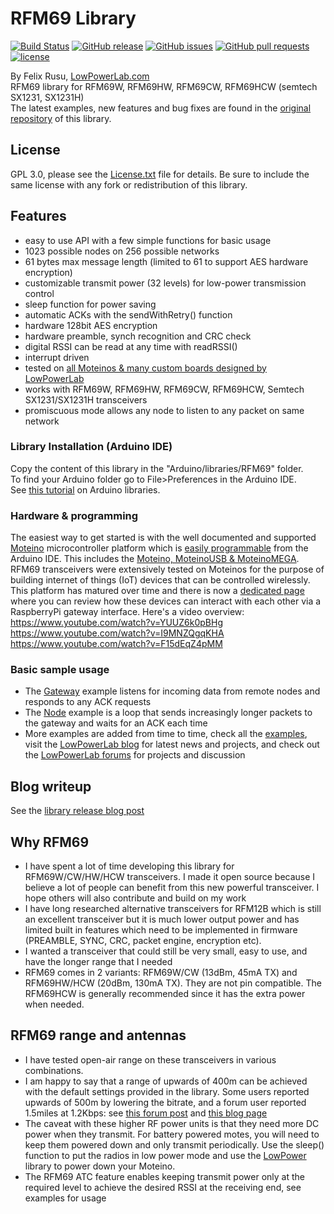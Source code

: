 # RFM69 Library
[![Build Status](https://app.travis-ci.com/LowPowerLab/RFM69.svg)](https://app.travis-ci.com/LowPowerLab/RFM69)
[![GitHub release](https://img.shields.io/github/release/LowPowerLab/RFM69.svg)](https://github.com/LowPowerLab/RFM69)
[![GitHub issues](https://img.shields.io/github/issues/LowPowerLab/RFM69.svg)](https://github.com/LowPowerLab/RFM69/issues)
[![GitHub pull requests](https://img.shields.io/github/issues-pr/LowPowerLab/RFM69.svg)](https://github.com/LowPowerLab/RFM69/pulls)
[![license](https://img.shields.io/github/license/LowPowerLab/RFM69.svg)](https://github.com/LowPowerLab/RFM69/blob/master/LICENSE.txt)


By Felix Rusu, [LowPowerLab.com](http://LowPowerLab.com)
<br/>
RFM69 library for RFM69W, RFM69HW, RFM69CW, RFM69HCW (semtech SX1231, SX1231H)
<br/>
The latest examples, new features and bug fixes are found in the [original repository](https://github.com/LowPowerLab/RFM69) of this library.

## License
GPL 3.0, please see the [License.txt](https://github.com/LowPowerLab/RFM69/blob/master/License.txt) file for details. Be sure to include the same license with any fork or redistribution of this library.

## Features
- easy to use API with a few simple functions for basic usage
- 1023 possible nodes on 256 possible networks
- 61 bytes max message length (limited to 61 to support AES hardware encryption)
- customizable transmit power (32 levels) for low-power transmission control
- sleep function for power saving
- automatic ACKs with the sendWithRetry() function
- hardware 128bit AES encryption
- hardware preamble, synch recognition and CRC check
- digital RSSI can be read at any time with readRSSI()
- interrupt driven
- tested on [all Moteinos & many custom boards designed by LowPowerLab](https://lowpowerlab.com/shop/moteino)
- works with RFM69W, RFM69HW, RFM69CW, RFM69HCW, Semtech SX1231/SX1231H transceivers
- promiscuous mode allows any node to listen to any packet on same network

### Library Installation (Arduino IDE)
Copy the content of this library in the "Arduino/libraries/RFM69" folder.
<br />
To find your Arduino folder go to File>Preferences in the Arduino IDE.
<br/>
See [this tutorial](https://www.arduino.cc/en/Guide/Libraries) on Arduino libraries.

### Hardware & programming
The easiest way to get started is with the well documented and supported [Moteino](http://moteino.com) microcontroller platform which is [easily programmable](https://lowpowerlab.com/programming) from the Arduino IDE. This includes the [Moteino, MoteinoUSB & MoteinoMEGA](https://lowpowerlab.com/shop/Moteino). RFM69 transceivers were extensively tested on Moteinos for the purpose of building internet of things (IoT) devices that can be controlled wirelessly. This platform has matured over time and there is now a [dedicated page](https://lowpowerlab.com/gateway) where you can review how these devices can interact with each other via a RaspberryPi gateway interface. Here's a video overview:<br/>
https://www.youtube.com/watch?v=YUUZ6k0pBHg
<br/>
https://www.youtube.com/watch?v=I9MNZQgqKHA
<br/>
https://www.youtube.com/watch?v=F15dEqZ4pMM

### Basic sample usage
- The [Gateway](https://github.com/LowPowerLab/RFM69/blob/master/Examples/Gateway/Gateway.ino) example listens for incoming data from remote nodes and responds to any ACK requests
- The [Node](https://github.com/LowPowerLab/RFM69/blob/master/Examples/Node/Node.ino) example is a loop that sends increasingly longer packets to the gateway and waits for an ACK each time
- More examples are added from time to time, check all the [examples](https://github.com/LowPowerLab/RFM69/tree/master/Examples), visit the [LowPowerLab blog](http://lowpowerlab.com) for latest news and projects, and check out the [LowPowerLab forums](https://lowpowerlab.com/forum) for projects and discussion

## Blog writeup
See the [library release blog post](http://lowpowerlab.com/blog/2013/06/20/rfm69-library/)

## Why RFM69
- I have spent a lot of time developing this library for RFM69W/CW/HW/HCW transceivers. I made it open source because I believe a lot of people can benefit from this new powerful transceiver. I hope others will also contribute and build on my work
- I have long researched alternative transceivers for RFM12B which is still an excellent transceiver but it is much lower output power and has limited built in features which need to be implemented in firmware (PREAMBLE, SYNC, CRC, packet engine, encryption etc).
- I wanted a transceiver that could still be very small, easy to use, and have the longer range that I needed
- RFM69 comes in 2 variants: RFM69W/CW (13dBm, 45mA TX) and RFM69HW/HCW (20dBm, 130mA TX). They are not pin compatible. The RFM69HCW is generally recommended since it has the extra power when needed.

## RFM69 range and antennas
- I have tested open-air range on these transceivers in various combinations.
- I am happy to say that a range of upwards of 400m can be achieved with the default settings provided in the library. Some users reported upwards of 500m by lowering the bitrate, and a forum user reported 1.5miles at 1.2Kbps: see [this forum post](http://lowpowerlab.com/forum/index.php/topic,112.msg288.html) and [this blog page](http://lowpowerlab.com/moteino/#antennas)
- The caveat with these higher RF power units is that they need more DC power when they transmit. For battery powered motes, you will need to keep them powered down and only transmit periodically. Use the sleep() function to put the radios in low power mode and use the [LowPower](https://github.com/lowpowerlab/lowpower) library to power down your Moteino.
- The RFM69 ATC feature enables keeping transmit power only at the required level to achieve the desired RSSI at the receiving end, see examples for usage
